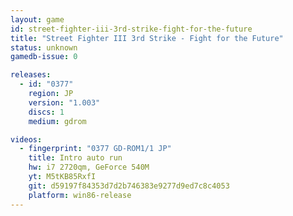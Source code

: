 ```yaml
---
layout: game
id: street-fighter-iii-3rd-strike-fight-for-the-future
title: "Street Fighter III 3rd Strike - Fight for the Future"
status: unknown
gamedb-issue: 0

releases:
  - id: "0377"
    region: JP
    version: "1.003"
    discs: 1
    medium: gdrom

videos:
  - fingerprint: "0377 GD-ROM1/1 JP"
    title: Intro auto run
    hw: i7 2720qm, GeForce 540M
    yt: M5tKB85RxfI
    git: d59197f84353d7d2b746383e9277d9ed7c8c4053
    platform: win86-release
---
```

